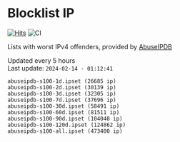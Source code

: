 # Blocklist IP

[![Hits](https://hits.seeyoufarm.com/api/count/incr/badge.svg?url=https%3A%2F%2Fgithub.com%2Fborestad%2Fblocklist-ip%2F&count_bg=%2379C83D&title_bg=%23555555&icon=&icon_color=%23E7E7E7&title=hits&edge_flat=false)](https://hits.seeyoufarm.com)  ![CI](https://img.shields.io/github/workflow/status/borestad/blocklist-ip/CI?style=flat-square)

Lists with worst IPv4 offenders, provided by [AbuseIPDB](https://www.abuseipdb.com/)

<!-- FOOTER-PLACEHOLDER -->
Updated every 5 hours<br>
Last update: `2024-02-14 - 01:12:41`
```
abuseipdb-s100-1d.ipset (26685 ip)
abuseipdb-s100-2d.ipset (30139 ip)
abuseipdb-s100-3d.ipset (32305 ip)
abuseipdb-s100-7d.ipset (37696 ip)
abuseipdb-s100-30d.ipset (58491 ip)
abuseipdb-s100-60d.ipset (81511 ip)
abuseipdb-s100-90d.ipset (104048 ip)
abuseipdb-s100-120d.ipset (124862 ip)
abuseipdb-s100-all.ipset (473400 ip)
```
